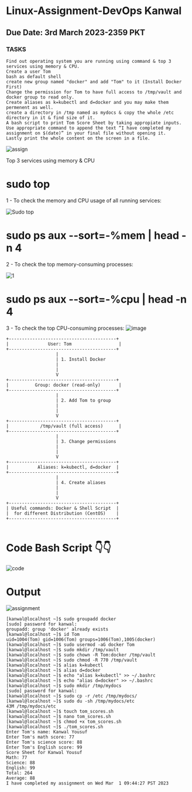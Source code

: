 # Linux-Assignment-DevOps Kanwal
## Due Date: 3rd March 2023-2359 PKT
### TASKS
```
Find out operating system you are running using command & top 3 services using memory & CPU.
Create a user Tom
bash as default shell
create new group named "docker" and add "Tom" to it (Install Docker First)
Change the permission for Tom to have full access to /tmp/vault and docker group to read only.
Create aliases as k=kubectl and d=docker and you may make them permenent as well.
create a directory in /tmp named as mydocs & copy the whole /etc directory in it & find size of it.
A bash script to print Tom Score Sheet by taking appropiate inputs.
Use appropriate command to append the text “I have completed my assignment on $(date)” in your final file without opening it.
Lastly print the whole content on the screen in a file.
```

![assign](https://user-images.githubusercontent.com/83213183/221673238-749ca03b-170e-4e99-ba60-180777098e5a.PNG)

Top 3 services using memory & CPU 

# sudo top
1 - To check the memory and CPU usage of all running services:

![Sudo top](https://user-images.githubusercontent.com/83213183/221676860-c3bde3ee-6afb-4bbd-8c4d-c114208f00c7.PNG)

# sudo ps aux --sort=-%mem | head -n 4
2 - To check the top memory-consuming processes:

![1](https://user-images.githubusercontent.com/83213183/221677325-c6cbd09f-387b-4710-b339-adf1f3fb6f20.PNG)

# sudo ps aux --sort=-%cpu | head -n 4
3 - To check the top CPU-consuming processes:
![image](https://user-images.githubusercontent.com/83213183/221678734-7099a63d-085e-46e0-86ca-6fffb4cd119a.png)

```
+-----------------------------------------+
|               User: Tom                  |
+-----------------------------------------+
                   |
                   | 1. Install Docker
                   |
                   |
                   V
+-----------------------------------------+
|          Group: docker (read-only)       |
+-----------------------------------------+
                   |
                   | 2. Add Tom to group
                   |
                   |
                   V
+-----------------------------------------+
|            /tmp/vault (full access)      |
+-----------------------------------------+
                   |
                   | 3. Change permissions
                   |
                   |
                   V
+-----------------------------------------+
|           Aliases: k=kubectl, d=docker  |
+-----------------------------------------+
                   |
                   | 4. Create aliases
                   |
                   |
                   V
+-----------------------------------------+
| Useful commands: Docker & Shell Script  |
|  for different Distribution (CentOS)    |
+-----------------------------------------+


```
# Code Bash Script 👇👇


![code](https://user-images.githubusercontent.com/83213183/222230045-0216f4fc-9254-4127-91ec-23c4cfb504c4.PNG)

# Output 

![assignment](https://user-images.githubusercontent.com/83213183/222231683-a65f7bf3-3c1a-43c8-b8de-995bd3bc1980.PNG)

```
[kanwal@localhost ~]$ sudo groupadd docker
[sudo] password for kanwal: 
groupadd: group 'docker' already exists
[kanwal@localhost ~]$ id Tom
uid=1004(Tom) gid=1006(Tom) groups=1006(Tom),1005(docker)
[kanwal@localhost ~]$ sudo usermod -aG docker Tom
[kanwal@localhost ~]$ sudo mkdir /tmp/vault
[kanwal@localhost ~]$ sudo chown -R Tom:docker /tmp/vault
[kanwal@localhost ~]$ sudo chmod -R 770 /tmp/vault
[kanwal@localhost ~]$ alias k=kubectl
[kanwal@localhost ~]$ alias d=docker
[kanwal@localhost ~]$ echo "alias k=kubectl" >> ~/.bashrc
[kanwal@localhost ~]$ echo "alias d=docker" >> ~/.bashrc
[kanwal@localhost ~]$ sudo mkdir /tmp/mydocs
[sudo] password for kanwal: 
[kanwal@localhost ~]$ sudo cp -r /etc /tmp/mydocs/
[kanwal@localhost ~]$ sudo du -sh /tmp/mydocs/etc
43M	/tmp/mydocs/etc
[kanwal@localhost ~]$ touch tom_scores.sh
[kanwal@localhost ~]$ nano tom_scores.sh
[kanwal@localhost ~]$ chmod +x tom_scores.sh
[kanwal@localhost ~]$ ./tom_scores.sh
Enter Tom's name: Kanwal Yousuf
Enter Tom's math score: 77
Enter Tom's science score: 88
Enter Tom's English score: 99
Score Sheet for Kanwal Yousuf
Math: 77
Science: 88
English: 99
Total: 264
Average: 88
I have completed my assignment on Wed Mar  1 09:44:27 PST 2023
```



